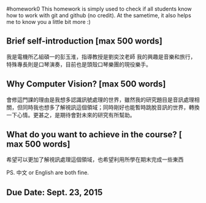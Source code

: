 #homework0
This homework is simply used to check if all students know how to work with git and github (no credit).
At the sametime, it also helps me to know you a little bit more :)

## Brief self-introduction [max 500 words]
我是電機所乙組碩一的彭玉淮，指導教授是劉奕汶老師
我的興趣是音樂和旅行，特殊專長則是口琴演奏，目前也是頭殼口琴樂團的現役樂手。

## Why Computer Vision? [max 500 words]
會修這門課的理由是我想多認識訊號處理的世界，雖然我的研究題目是音訊處理相關，但同時我也想多了解視訊這個領域；同時剛好也能暫時跳脫音訊的世界，轉換一下心情。更甚之，是期待會對未來的研究有所幫助。


## What do you want to achieve in the course? [ max 500 words]
希望可以更加了解視訊處理這個領域，也希望利用所學在期末完成一些東西

PS. 中文 or English are both fine.

## Due Date: Sept. 23, 2015
